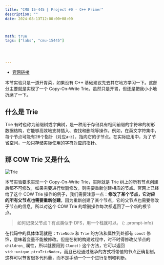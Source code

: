 ```yaml
---
title: "CMU 15-445 | Project #0 - C++ Primer"
description: ""
date: 2024-08-13T12:00:00+08:00



math: true
tags: ["labs", "cmu-15445"]




---
```


- [官网链接](https://15445.courses.cs.cmu.edu/fall2023/project0/)

本节实验只是一道开胃菜，如果没有 C++ 基础建议先去其它地方学习一下。这部分主要就是实现了一个 Copy-On-Write Trie。虽然只是开胃，但还是把我小小地折磨了一下。

## 什么是 Trie

Trie 有时也称为前缀树或字典树，是一种用于存储具有相同前缀的字符串的树形数据结构，它能够高效地支持插入、查找和删除等操作。例如，在英文字符集中，每个节点可能有26个指针（对应a-z），指向它的子节点。在实际应用中，为了节省空间，一般只存储实际使用的字符对应的指针。

## 那 COW Trie 又是什么

![Trie](https://15445.courses.cs.cmu.edu/fall2023/project0/trie-03.svg)

本节实验要求实现一个 Copy-On-Write Trie，实际就是 Trie 树上的所有节点创建后都不可修改，如果需要进行增删修改，则需要重新创建相应的节点。官网上已经给了这个 COW Trie 操作的例子，我们需要注意一点：**修改了某个节点，它对应的所有父节点也需要重新创建**，因为重新创建了某个节点，它的父节点也需要修改子节点的信息，所以对这个 COW Trie 的增删操作每次都返回了一个新的根节点。

> 如何记录父节点？有点类似于 DFS，用一个栈就可以。
{: .prompt-info}

在代码中的具体体现就是：`TrieNode` 和 `Trie` 的方法和属性到处都有 `const` 修饰，意味着变量不能被修改。但是在树的构建过程中，时不时得修改父节点的 `children_` 属性，所以就要用到 `Clone()` 这个方法，它可以返回 `std::unique_ptr<TrieNode>`，而且已经通过继承的方式将带值的节点正确复制。这样可以节省很多代码量，而不是手动一个一个进行复制和判断。
